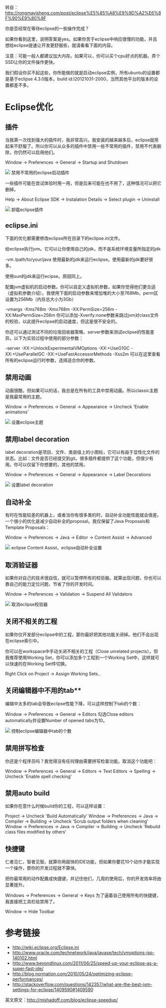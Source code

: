 转自：http://rongmayisheng.com/post/eclipse%E5%85%A8%E9%9D%A2%E6%8F%90%E9%80%9F

你是否经常在等待eclipse的一些操作完成？

如果你看到这里，说明答案是yes。如果你苦于eclipse中响应很慢的功能，并且想给eclipse提速让开发更舒服些，就请看看下面的内容。

注意：可能一般人都建议加大内存。如果可以，你可以买个cpu好点的机器。弄个SSD让你的文件操作更快。

我们假设你买不起这些，你所能做的就是启动eclipse实例，所有ubuntu的设置都是基于eclipse 4.3.0版本，build id:I20121031-2000，当然其他平台的版本的设置都差不多。

  
# Eclipse优化

## 插件

当我第一次找到强大的插件时，我非常高兴。我安装的越来越多后，eclipse就用起来不舒服了。所以你可以从众多的插件中禁用一些不常用的插件，禁用不代表删除，你仍然可以启用他们。

Window -> Preferences -> General -> Startup and Shutdown

![](http://images2015.cnblogs.com/blog/611264/201604/611264-20160406215313750-912033735.jpg)
禁用不常用的eclipse启动插件

一些插件可能在尝试体验时用一用，但是后来可能在也不用了，这种情况可以把它删掉。

Help -> About Eclipse SDK -> Instalation Details -> Select plugin -> Uninstall

![](http://images2015.cnblogs.com/blog/611264/201604/611264-20160406215333453-931954978.jpg)
卸载eclipse插件

## eclipse.ini

下面的优化都需要修改eclipse所在目录下的eclipse.ini文件。

给eclipse执行jvm。它可以让你使用自己的jdk，而不是系统环境变量所指定的jdk

-vm
/path/to/your/java
使用最新的jdk来运行eclipse。使用最新的jdk要好很多。

使用sun的jdk来运行ecipse。原因同上。

配置jvm虚拟机的启动参数。你可以自定义虚拟机参数，如果你觉得他们更合适（虚拟机参数介绍）。我使用下面的启动参数来增加堆的大小至768Mb，perm区设置为256Mb（内存总大小为3Gb）

-vmargs
-Xms768m
-Xmx768m
-XX:PermSize=256m
-XX:MaxPermSize=256m
你可以添加-Xverify:none参数来跳过jvm对class文件的校验，以此提升eclipse的启动速度，但这是很不安全的。

你还可以通过测试不同的垃圾回收器策略、server参数来测试eclipse的性能差异。以下为实验过程中使用的部分参数：

-server
-XX:+UnlockExperimentalVMOptions
-XX:+UseG1GC
-XX:+UseParallelGC
-XX:+UseFastAccessorMethods
-Xss2m
可以在这里查看所有的eclipse运行时参数，选择适合你的参数。


## 禁用动画

动画很酷，但如果可以的话，我总是在所有的工具中禁用动画。所以classic主题是我最常用的主题。

Window -> Preferences -> General -> Appearance -> Uncheck 'Enable animations'

![](http://images2015.cnblogs.com/blog/611264/201604/611264-20160406215358672-345703309.jpg)
设置eclipse主题

## 禁用label decoration

label decoration是项目、文件、类层级上的小图标，它可以有益于显性化文件的状态。比如：文件是否已经提交到git。很多插件都提供了这个功能，但很少有用。你可以仅留下你想要的，其他的禁用。

Window -> Preferences -> General -> Appearance -> Label Decorations

![](http://images2015.cnblogs.com/blog/611264/201604/611264-20160406215416437-851189716.jpg)
设置label decoration

## 自动补全

有时在性能较差的机器上，或者当你有很多类的时，自动补全功能性能就会很差。一个很小的优化是减少自动补全的proposal。我仅保留了Java Proposals和Template Proposals：

Window -> Preferences -> Java -> Editor -> Content Assist -> Advanced

![](http://images2015.cnblogs.com/blog/611264/201604/611264-20160406215432031-265406027.jpg)
eclipse Content Assist，eclipse自动补全设置

## 取消验证器

如果你对自己的技术很自信，就可以暂停所有的校验器。就算出现问题，你也可以靠自己的能力定位问题，节省了你的开发时间。

Window -> Preferences -> Validation -> Suspend All Validators

![](http://images2015.cnblogs.com/blog/611264/201604/611264-20160406215447500-1811569106.jpg)
取消eclipse校验器

## 关闭不相关的工程

如果你仅开发部分eclipse中的工程，那你最好把其他功能关闭掉。他们不会出现在eclipse索引中。

你可以在workspace中手动关闭不相关的工程（Close unrelated projects）。但我推荐使用Working Set，你可以添加多个工程到一个Working Set中，这样就可以快速的在Working Set件切换。

Right Click on Project -> Assign Working Sets..
## 关闭编辑器中不用的tab**

编辑中太多的tab会导致eclipse性能下降，可以这样控制下tab的个数：

Window -> Preferences -> General -> Editors
勾选Close editors automatically并设置Number of opened tabs为10。


![](http://images2015.cnblogs.com/blog/611264/201604/611264-20160406215502234-3237224.jpg)
控制eclipse编辑器中tab的个数
 
## 禁用拼写检查

你还是个程序员吗？我觉得没有任何理由需要拼写检查功能。取消这个功能吧：

Window -> Preferences -> General -> Editors -> Text Editors -> Spelling -> Uncheck 'Enable spell checking'
## 禁用auto build

如果你在意什么时候build你的工程，可以这样设置：

Project -> Uncheck 'Build Automatically'
Window -> Preferences -> Java -> Compiler -> Building -> Uncheck 'Scrub output folders when cleaning'
Window -> Preferences -> Java -> Compiler -> Building -> Uncheck 'Rebuild class files modified by others'
## 快捷键

仁者见仁，智者见智。就算你用超快的IDE功能，但如果你要花10个动作才能实现一个操作，那你的开发过程就不算快。

把你最常用的动作配置成快捷键，并记住他们，几周的使用后，你的开发效率将由显著提升。

Windows -> Preferences -> General -> Keys
为了逼着自己使用所有的快捷键，我直接把工具栏给禁用了。

Window -> Hide Toolbar

# 参考链接

* http://wiki.eclipse.org/Eclipse.ini
* http://www.oracle.com/technetwork/java/javase/tech/vmoptions-jsp-140102.html
* http://www.beyondlinux.com/2011/06/25/speed-up-your-eclipse-as-a-super-fast-ide/
* http://blog.normation.com/2010/05/24/optimizing-eclipse-performances/
* http://stackoverflow.com/questions/142357/what-are-the-best-jvm-settings-for-eclipse/1409590#1409590

英文原文：http://mishadoff.com/blog/eclipse-speedup/
